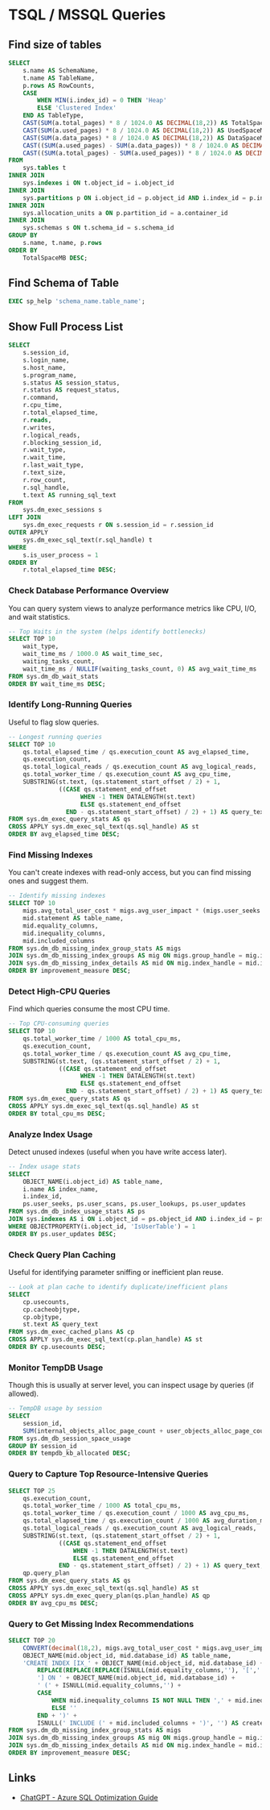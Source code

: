 # TSQL / MSSQL Queries

## Find size of tables

```sql
SELECT
    s.name AS SchemaName,
    t.name AS TableName,
    p.rows AS RowCounts,
    CASE
        WHEN MIN(i.index_id) = 0 THEN 'Heap'
        ELSE 'Clustered Index'
    END AS TableType,
    CAST(SUM(a.total_pages) * 8 / 1024.0 AS DECIMAL(18,2)) AS TotalSpaceMB,
    CAST(SUM(a.used_pages) * 8 / 1024.0 AS DECIMAL(18,2)) AS UsedSpaceMB,
    CAST(SUM(a.data_pages) * 8 / 1024.0 AS DECIMAL(18,2)) AS DataSpaceMB,
    CAST((SUM(a.used_pages) - SUM(a.data_pages)) * 8 / 1024.0 AS DECIMAL(18,2)) AS IndexSpaceMB,
    CAST((SUM(a.total_pages) - SUM(a.used_pages)) * 8 / 1024.0 AS DECIMAL(18,2)) AS UnusedSpaceMB
FROM
    sys.tables t
INNER JOIN
    sys.indexes i ON t.object_id = i.object_id
INNER JOIN
    sys.partitions p ON i.object_id = p.object_id AND i.index_id = p.index_id
INNER JOIN
    sys.allocation_units a ON p.partition_id = a.container_id
INNER JOIN
    sys.schemas s ON t.schema_id = s.schema_id
GROUP BY
    s.name, t.name, p.rows
ORDER BY
    TotalSpaceMB DESC;
```

## Find Schema of Table

```sql
EXEC sp_help 'schema_name.table_name';
```

## Show Full Process List

```sql
SELECT
    s.session_id,
    s.login_name,
    s.host_name,
    s.program_name,
    s.status AS session_status,
    r.status AS request_status,
    r.command,
    r.cpu_time,
    r.total_elapsed_time,
    r.reads,
    r.writes,
    r.logical_reads,
    r.blocking_session_id,
    r.wait_type,
    r.wait_time,
    r.last_wait_type,
    r.text_size,
    r.row_count,
    r.sql_handle,
    t.text AS running_sql_text
FROM
    sys.dm_exec_sessions s
LEFT JOIN
    sys.dm_exec_requests r ON s.session_id = r.session_id
OUTER APPLY
    sys.dm_exec_sql_text(r.sql_handle) t
WHERE
    s.is_user_process = 1
ORDER BY
    r.total_elapsed_time DESC;
```

### Check Database Performance Overview

You can query system views to analyze performance metrics like CPU, I/O, and wait statistics.

```sql
-- Top Waits in the system (helps identify bottlenecks)
SELECT TOP 10
    wait_type, 
    wait_time_ms / 1000.0 AS wait_time_sec,
    waiting_tasks_count,
    wait_time_ms / NULLIF(waiting_tasks_count, 0) AS avg_wait_time_ms
FROM sys.dm_db_wait_stats
ORDER BY wait_time_ms DESC;
```

### Identify Long-Running Queries

Useful to flag slow queries.

```sql
-- Longest running queries
SELECT TOP 10
    qs.total_elapsed_time / qs.execution_count AS avg_elapsed_time,
    qs.execution_count,
    qs.total_logical_reads / qs.execution_count AS avg_logical_reads,
    qs.total_worker_time / qs.execution_count AS avg_cpu_time,
    SUBSTRING(st.text, (qs.statement_start_offset / 2) + 1,
              ((CASE qs.statement_end_offset
                    WHEN -1 THEN DATALENGTH(st.text)
                    ELSE qs.statement_end_offset
                END - qs.statement_start_offset) / 2) + 1) AS query_text
FROM sys.dm_exec_query_stats AS qs
CROSS APPLY sys.dm_exec_sql_text(qs.sql_handle) AS st
ORDER BY avg_elapsed_time DESC;
```

### Find Missing Indexes

You can't create indexes with read-only access, but you can find missing ones and suggest them.

```sql
-- Identify missing indexes
SELECT TOP 10
    migs.avg_total_user_cost * migs.avg_user_impact * (migs.user_seeks + migs.user_scans) AS improvement_measure,
    mid.statement AS table_name,
    mid.equality_columns,
    mid.inequality_columns,
    mid.included_columns
FROM sys.dm_db_missing_index_group_stats AS migs
JOIN sys.dm_db_missing_index_groups AS mig ON migs.group_handle = mig.index_group_handle
JOIN sys.dm_db_missing_index_details AS mid ON mig.index_handle = mid.index_handle
ORDER BY improvement_measure DESC;
```

### Detect High-CPU Queries

Find which queries consume the most CPU time.

```sql
-- Top CPU-consuming queries
SELECT TOP 10
    qs.total_worker_time / 1000 AS total_cpu_ms,
    qs.execution_count,
    qs.total_worker_time / qs.execution_count AS avg_cpu_time,
    SUBSTRING(st.text, (qs.statement_start_offset / 2) + 1,
              ((CASE qs.statement_end_offset
                    WHEN -1 THEN DATALENGTH(st.text)
                    ELSE qs.statement_end_offset
                END - qs.statement_start_offset) / 2) + 1) AS query_text
FROM sys.dm_exec_query_stats AS qs
CROSS APPLY sys.dm_exec_sql_text(qs.sql_handle) AS st
ORDER BY total_cpu_ms DESC;
```

### Analyze Index Usage

Detect unused indexes (useful when you have write access later).

```sql
-- Index usage stats
SELECT 
    OBJECT_NAME(i.object_id) AS table_name,
    i.name AS index_name,
    i.index_id,
    ps.user_seeks, ps.user_scans, ps.user_lookups, ps.user_updates
FROM sys.dm_db_index_usage_stats AS ps
JOIN sys.indexes AS i ON i.object_id = ps.object_id AND i.index_id = ps.index_id
WHERE OBJECTPROPERTY(i.object_id, 'IsUserTable') = 1
ORDER BY ps.user_updates DESC;
```

### Check Query Plan Caching

Useful for identifying parameter sniffing or inefficient plan reuse.

```sql
-- Look at plan cache to identify duplicate/inefficient plans
SELECT 
    cp.usecounts,
    cp.cacheobjtype,
    cp.objtype,
    st.text AS query_text
FROM sys.dm_exec_cached_plans AS cp
CROSS APPLY sys.dm_exec_sql_text(cp.plan_handle) AS st
ORDER BY cp.usecounts DESC;
```

### Monitor TempDB Usage

Though this is usually at server level, you can inspect usage by queries (if allowed).

```sql
-- TempDB usage by session
SELECT 
    session_id, 
    SUM(internal_objects_alloc_page_count + user_objects_alloc_page_count) * 8 AS tempdb_kb_allocated
FROM sys.dm_db_session_space_usage
GROUP BY session_id
ORDER BY tempdb_kb_allocated DESC;
```

### Query to Capture Top Resource-Intensive Queries

```sql
SELECT TOP 25
    qs.execution_count,
    qs.total_worker_time / 1000 AS total_cpu_ms,
    qs.total_worker_time / qs.execution_count / 1000 AS avg_cpu_ms,
    qs.total_elapsed_time / qs.execution_count / 1000 AS avg_duration_ms,
    qs.total_logical_reads / qs.execution_count AS avg_logical_reads,
    SUBSTRING(st.text, (qs.statement_start_offset / 2) + 1,
              ((CASE qs.statement_end_offset
                  WHEN -1 THEN DATALENGTH(st.text)
                  ELSE qs.statement_end_offset
              END - qs.statement_start_offset) / 2) + 1) AS query_text,
    qp.query_plan
FROM sys.dm_exec_query_stats AS qs
CROSS APPLY sys.dm_exec_sql_text(qs.sql_handle) AS st
CROSS APPLY sys.dm_exec_query_plan(qs.plan_handle) AS qp
ORDER BY avg_cpu_ms DESC;
```

### Query to Get Missing Index Recommendations

```sql
SELECT TOP 20
    CONVERT(decimal(18,2), migs.avg_total_user_cost * migs.avg_user_impact * (migs.user_seeks + migs.user_scans)) AS improvement_measure,
    OBJECT_NAME(mid.object_id, mid.database_id) AS table_name,
    'CREATE INDEX [IX_' + OBJECT_NAME(mid.object_id, mid.database_id) + '_' + 
        REPLACE(REPLACE(REPLACE(ISNULL(mid.equality_columns,''), '[',''), ']',''), ', ', '_') + 
        '] ON ' + OBJECT_NAME(mid.object_id, mid.database_id) + 
        ' (' + ISNULL(mid.equality_columns,'') +
        CASE 
            WHEN mid.inequality_columns IS NOT NULL THEN ',' + mid.inequality_columns
            ELSE ''
        END + ')' +
        ISNULL(' INCLUDE (' + mid.included_columns + ')', '') AS create_index_statement
FROM sys.dm_db_missing_index_group_stats AS migs
JOIN sys.dm_db_missing_index_groups AS mig ON migs.group_handle = mig.index_group_handle
JOIN sys.dm_db_missing_index_details AS mid ON mig.index_handle = mid.index_handle
ORDER BY improvement_measure DESC;
```

## Links

- [ChatGPT - Azure SQL Optimization Guide](https://chatgpt.com/share/6823327c-dbc8-8005-b57d-a582c82a4c92)
